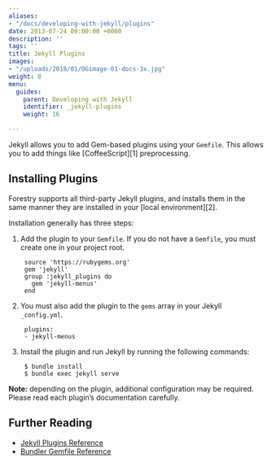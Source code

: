 ```yaml
---
aliases:
- "/docs/developing-with-jekyll/plugins"
date: 2013-07-24 00:00:00 +0000
description: ''
tags: ''
title: Jekyll Plugins
images:
- "/uploads/2018/01/OGimage-01-docs-3x.jpg"
weight: 8
menu:
  guides:
    parent: Developing with Jekyll
    identifier: _jekyll-plugins
    weight: 16

---
```

Jekyll allows you to add Gem-based plugins using your `Gemfile`. This allows you to add things like \[CoffeeScript\]\[1\] preprocessing.

## Installing Plugins

Forestry supports all third-party Jekyll plugins, and installs them in the same manner they are installed in your \[local environment\]\[2\].

Installation generally has three steps:

1. Add the plugin to your `Gemfile`. If you do not have a `Gemfile`, you must create one in your project root.

        source 'https://rubygems.org'
        gem 'jekyll'
        group :jekyll_plugins do
          gem 'jekyll-menus'
        end
2. You must also add the plugin to the `gems` array in your Jekyll `_config.yml`.

        plugins:
        - jekyll-menus
3. Install the plugin and run Jekyll by running the following commands:

        $ bundle install
        $ bundle exec jekyll serve

**Note:** depending on the plugin, additional configuration may be required. Please read each plugin’s documentation carefully.

## Further Reading

* [Jekyll Plugins Reference](https://jekyllrb.com/docs/plugins/)
* [Bundler Gemfile Reference](http://bundler.io/v1.13/gemfile.html)